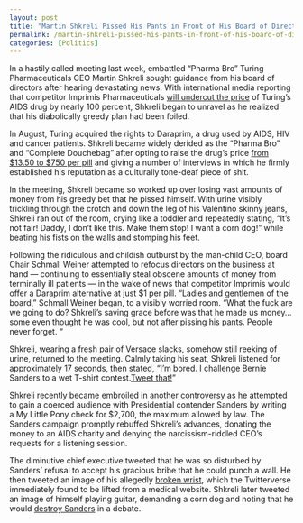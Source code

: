 ```yaml
---
layout: post
title: "Martin Shkreli Pissed His Pants in Front of His Board of Directors, Literally"
permalink: /martin-shkreli-pissed-his-pants-in-front-of-his-board-of-directors-literally/
categories: [Politics]
---
```

In a hastily called meeting last week, embattled “Pharma Bro” Turing Pharmaceuticals CEO Martin Shkreli sought guidance from his board of directors after hearing devastating news. With international media reporting that competitor Imprimis Pharmaceuticals <a href="http://fortune.com/tag/turing-pharmaceuticals/">will undercut the price</a> of Turing’s AIDS drug by nearly 100 percent, Shkreli began to unravel as he realized that his diabolically greedy plan had been foiled.

In August, Turing acquired the rights to Daraprim, a drug used by AIDS, HIV and cancer patients. Shkreli became widely derided as the “Pharma Bro” and “Complete Douchebag” after opting to raise the drug’s price <a href="http://www.bbc.com/news/world-us-canada-34323006">from $13.50 to $750 per pill</a> and giving a number of interviews in which he firmly established his reputation as a culturally tone-deaf piece of shit.

In the meeting, Shkreli became so worked up over losing vast amounts of money from his greedy bet that he pissed himself. With urine visibly trickling through the crotch and down the leg of his Valentino skinny jeans, Shkreli ran out of the room, crying like a toddler and repeatedly stating, “It’s not fair! Daddy, I don’t like this. Make them stop! I want a corn dog!” while beating his fists on the walls and stomping his feet.

Following the ridiculous and childish outburst by the man-child CEO, board Chair Schmall Weiner attempted to refocus directors on the business at hand — continuing to essentially steal obscene amounts of money from terminally ill patients — in the wake of news that competitor Imprimis would offer a Daraprim alternative at just $1 per pill. “Ladies and gentlemen of the board,” Schmall Weiner began, to a visibly worried room. “What the fuck are we going to do? Shkreli’s saving grace before was that he made us money… some even thought he was cool, but not after pissing his pants. People never forget. “

Shkreli, wearing a fresh pair of Versace slacks, somehow still reeking of urine, returned to the meeting. Calmly taking his seat, Shkreli listened for approximately 17 seconds, then stated, “I’m bored. I challenge Bernie Sanders to a wet T-shirt contest.<a href="https://twitter.com/martinshkreli">Tweet that!</a>”

Shkreli recently became embroiled in <a href="http://www.advocate.com/politics/2015/10/16/bernie-sanders-gives-martin-shkrelis-donation-hiv-clinic">another controversy</a> as he attempted to gain a coerced audience with Presidential contender Sanders by writing a My Little Pony check for $2,700, the maximum allowed by law. The Sanders campaign promptly rebuffed Shkreli’s advances, donating the money to an AIDS charity and denying the narcissism-riddled CEO’s requests for a listening session.

The diminutive chief executive tweeted that he was so disturbed by Sanders’ refusal to accept his gracious bribe that he could punch a wall. He then tweeted an image of his allegedly <a href="http://www.addictinginfo.org/2015/10/19/pharma-bro-martin-shkreli-tweets-fake-wrist-injury-gets-owned-by-internet-screenshots/">broken wrist</a>, which the Twitterverse immediately found to be lifted from a medical website. Shkreli later tweeted an image of himself playing guitar, demanding a corn dog and noting that he would <a href="http://www.salon.com/2015/10/23/pharmaceutical_ceo_martin_shkrelis_very_public_temper_tantrum_continues_i_would_destroy_bernie_sanders_in_a_debate/">destroy Sanders</a> in a debate.
